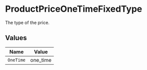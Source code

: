 # ProductPriceOneTimeFixedType

The type of the price.


## Values

| Name      | Value     |
| --------- | --------- |
| `OneTime` | one_time  |